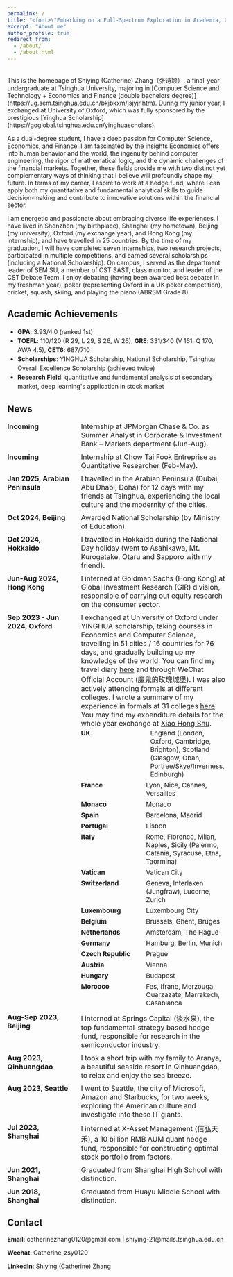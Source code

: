 ```yaml
---
permalink: /
title: "<font>\"Embarking on a Full-Spectrum Exploration in Academia, Career and Life.\"<font> "
excerpt: "About me"
author_profile: true
redirect_from: 
  - /about/
  - /about.html
---
```


<br />
This is the homepage of Shiying (Catherine) Zhang（张诗颖）, a final-year undergraduate at Tsinghua University, majoring in [Computer Science and Technology + Economics and Finance (double bachelors degree)](https://ug.sem.tsinghua.edu.cn/bkjbkxm/jsjyjr.htm). During my junior year, I exchanged at University of Oxford, which was fully sponsored by the prestigious [Yinghua Scholarship](https://goglobal.tsinghua.edu.cn/yinghuascholars).

As a dual-degree student, I have a deep passion for Computer Science, Economics, and Finance. I am fascinated by the insights Economics offers into human behavior and the world, the ingenuity behind computer engineering, the rigor of mathematical logic, and the dynamic challenges of the financial markets. Together, these fields provide me with two distinct yet complementary ways of thinking that I believe will profoundly shape my future. In terms of my career, I aspire to work at a hedge fund, where I can apply both my quantitative and fundamental analytical skills to guide decision-making and contribute to innovative solutions within the financial sector.

I am energetic and passionate about embracing diverse life experiences. I have lived in Shenzhen (my birthplace), Shanghai (my hometown), Beijing (my university), Oxford (my exchange year), and Hong Kong (my internship), and have travelled in 25 countries. By the time of my graduation, I will have completed seven internships, two research projects, participated in multiple competitions, and earned several scholarships (including a National Scholarship). On campus, I served as the department leader of SEM SU, a member of CST SAST, class monitor, and leader of the CST Debate Team. I enjoy debating (having been awarded best debater in my freshman year), poker (representing Oxford in a UK poker competition), cricket, squash, skiing, and playing the piano (ABRSM Grade 8).


Academic Achievements
-----
<ul style="line-height: 1.5;">
  <li><strong>GPA</strong>: 3.93/4.0 (ranked 1st)</li>
  <li><strong>TOEFL</strong>: 110/120 (R 29, L 29, S 26, W 26), <strong>GRE</strong>: 331/340 (V 161, Q 170, AWA 4.5), <strong>CET6</strong>: 687/710</li>
  <li><strong>Scholarships</strong>: YINGHUA Scholarship, National Scholarship, Tsinghua Overall Excellence Scholarship (achieved twice)</li>
  <li><strong>Research Field</strong>: quantitative and fundamental analysis of secondary market, deep learning's application in stock market</li>
</ul>


News
-----

<div style="font-size: 16px; display: flex; flex-direction: column; gap: 10px;">

  <div style="display: flex; justify-content: flex-start;">
    <strong style="min-width: 150px; width: 150px;">Incoming</strong><span style="text-align: left; padding-left: 20px;">Internship at JPMorgan Chase & Co. as Summer Analyst in Corporate & Investment Bank – Markets department (Jun-Aug).</span>
  </div>

  <div style="display: flex; justify-content: flex-start;">
    <strong style="min-width: 150px; width: 150px;">Incoming</strong><span style="text-align: left; padding-left: 20px;">Internship at Chow Tai Fook Entreprise as Quantitative Researcher (Feb-May).</span>
  </div>

  <div style="display: flex; justify-content: flex-start;">
    <strong style="min-width: 150px; width: 150px;">Jan 2025, Arabian Peninsula</strong><span style="text-align: left; padding-left: 20px;">I travelled in the Arabian Peninsula (Dubai, Abu Dhabi, Doha) for 12 days with my friends at Tsinghua, experiencing the local culture and the modernity of the cities.</span>
  </div>

  <div style="display: flex; justify-content: flex-start;">
    <strong style="min-width: 150px; width: 150px;">Oct 2024, Beijing</strong><span style="text-align: left; padding-left: 20px;">Awarded National Scholarship (by Ministry of Education).</span>
  </div>

  <div style="display: flex; justify-content: flex-start;">
    <strong style="min-width: 150px; width: 150px;">Oct 2024, Hokkaido</strong><span style="text-align: left; padding-left: 20px;">I travelled in Hokkaido during the National Day holiday (went to Asahikawa, Mt. Kurogatake, Otaru and Sapporo with my friend).</span>
  </div>

  <div style="display: flex; justify-content: flex-start;">
    <strong style="min-width: 150px; width: 150px;">Jun-Aug 2024, Hong Kong</strong><span style="text-align: left; padding-left: 20px;">I interned at Goldman Sachs (Hong Kong) at Global Investment Research (GIR) division, responsible of carrying out equity research on the consumer sector.</span>
  </div>
  
  <div style="display: flex; justify-content: flex-start;">
    <strong style="min-width: 150px; width: 150px;">Sep 2023 - Jun 2024, Oxford</strong>
    <span style="text-align: left; padding-left: 20px;">
    I exchanged at University of Oxford under YINGHUA scholarship, taking courses in Economics and Computer Science, travelling in 51 cities / 16 countries for 76 days, and gradually building up my knowledge of the world. You can find my travel diary 
    <a href="https://mp.weixin.qq.com/s/DxDKDCmPfA_VnEVI6iL7pA" target="_blank">here</a> and through WeChat Official Account (魔鬼的玫瑰城堡). 
    I was also actively attending formals at different colleges. I wrote a summary of my experience in formals at 31 colleges 
    <a href="https://mp.weixin.qq.com/s/qjaSvpZxt7OkDRKebd7RlA" target="_blank">here</a>. 
    You may find my expenditure details for the whole year exchange at 
    <a href="http://xhslink.com/A/jVKlgw" target="_blank">Xiao Hong Shu</a>.
    <div style="font-size: 15px; display: flex; flex-direction: column;">
      <div style="display: flex; padding: 3px 0; gap: 10px;">
        <strong style="min-width: 150px; width: 150px;">UK</strong><span>England (London, Oxford, Cambridge, Brighton), Scotland (Glasgow, Oban, Portree/Skye/Inverness, Edinburgh)</span>
      </div>
      <div style="display: flex; padding: 3px 0;">
        <strong style="min-width: 150px; width: 150px;">France</strong><span>Lyon, Nice, Cannes, Versailles</span>
      </div>
      <div style="display: flex; padding: 3px 0;">
        <strong style="min-width: 150px; width: 150px;">Monaco</strong><span>Monaco</span>
      </div>
      <div style="display: flex; padding: 3px 0;">
        <strong style="min-width: 150px; width: 150px;">Spain</strong><span>Barcelona, Madrid</span>
      </div>
      <div style="display: flex; padding: 3px 0;">
        <strong style="min-width: 150px; width: 150px;">Portugal</strong><span>Lisbon</span>
      </div>
      <div style="display: flex; padding: 3px 0;">
        <strong style="min-width: 150px; width: 150px;">Italy</strong><span>Rome, Florence, Milan, Naples, Sicily (Palermo, Catania, Syracuse, Etna, Taormina)</span>
      </div>
      <div style="display: flex; padding: 3px 0;">
        <strong style="min-width: 150px; width: 150px;">Vatican</strong><span>Vatican City</span>
      </div>
      <div style="display: flex; padding: 3px 0;">
        <strong style="min-width: 150px; width: 150px;">Switzerland</strong><span>Geneva, Interlaken (Jungfraw), Lucerne, Zurich</span>
      </div>
      <div style="display: flex; padding: 3px 0;">
        <strong style="min-width: 150px; width: 150px;">Luxembourg</strong><span>Luxembourg City</span>
      </div>
      <div style="display: flex; padding: 3px 0;">
        <strong style="min-width: 150px; width: 150px;">Belgium</strong><span>Brussels, Ghent, Bruges</span>
      </div>
      <div style="display: flex; padding: 3px 0;">
        <strong style="min-width: 150px; width: 150px;">Netherlands</strong><span>Amsterdam, The Hague</span>
      </div>
      <div style="display: flex; padding: 3px 0;">
        <strong style="min-width: 150px; width: 150px;">Germany</strong><span>Hamburg, Berlin, Munich</span>
      </div>
      <div style="display: flex; padding: 3px 0;">
        <strong style="min-width: 150px; width: 150px;">Czech Republic</strong><span>Prague</span>
      </div>
      <div style="display: flex; padding: 3px 0;">
        <strong style="min-width: 150px; width: 150px;">Austria</strong><span>Vienna</span>
      </div>
      <div style="display: flex; padding: 3px 0;">
        <strong style="min-width: 150px; width: 150px;">Hungary</strong><span>Budapest</span>
      </div>
      <div style="display: flex; padding: 3px 0;">
        <strong style="min-width: 150px; width: 150px;">Morooco</strong><span>Fes, Ifrane, Merzouga, Ouarzazate, Marrakech, Casablanca</span>
      </div>
    </div>
    </span>
  </div>

  <div style="display: flex; justify-content: flex-start;">
    <strong style="min-width: 150px; width: 150px;">Aug-Sep 2023, Beijing</strong><span style="text-align: left; padding-left: 20px;">I interned at Springs Capital (淡水泉), the top fundamental-strategy based hedge fund, responsible for research in the semiconductor industry.</span>
  </div>

  <div style="display: flex; justify-content: flex-start;">
    <strong style="min-width: 150px; width: 150px;">Aug 2023, Qinhuangdao</strong><span style="text-align: left; padding-left: 20px;">I took a short trip with my family to Aranya, a beautiful seaside resort in Qinhuangdao, to relax and enjoy the sea breeze.</span>
  </div>

  <div style="display: flex; justify-content: flex-start;">
    <strong style="min-width: 150px; width: 150px;">Aug 2023, Seattle</strong><span style="text-align: left; padding-left: 20px;">I went to Seattle, the city of Microsoft, Amazon and Starbucks, for two weeks, exploring the American culture and investigate into these IT giants.</span>
  </div>

  <div style="display: flex; justify-content: flex-start;">
    <strong style="min-width: 150px; width: 150px;">Jul 2023, Shanghai</strong><span style="text-align: left; padding-left: 20px;">I interned at X-Asset Management (信弘天禾), a 10 billion RMB AUM quant hedge fund, responsible for constructing optimal stock portfolio from factors.</span>
  </div>

  <div style="display: flex; justify-content: flex-start;">
    <strong style="min-width: 150px; width: 150px;">Jun 2021, Shanghai</strong><span style="text-align: left; padding-left: 20px;">Graduated from Shanghai High School with distinction.</span>
  </div>

  <div style="display: flex; justify-content: flex-start;">
    <strong style="min-width: 150px; width: 150px;">Jun 2018, Shanghai</strong><span style="text-align: left; padding-left: 20px;">Graduated from Huayu Middle School with distinction.</span>
  </div>


</div>


Contact
------
<p style="margin-bottom: 12px;"><strong>Email</strong>: catherinezhang0120@gmail.com | shiying-21@mails.tsinghua.edu.cn</p>
<p style="margin-bottom: 12px;"><strong>Wechat</strong>: Catherine_zsy0120</p>
<p style="margin-bottom: 12px;"><strong>LinkedIn</strong>: <a href="https://www.linkedin.com/in/shiying-zhang-936499272" target="_blank">Shiying (Catherine) Zhang</a></p>


